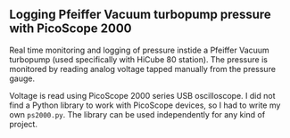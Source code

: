 ## Logging Pfeiffer Vacuum turbopump pressure with PicoScope 2000 ##

Real time monitoring and logging of pressure instide a Pfeiffer Vacuum turbopump (used specifically with HiCube 80 station). The pressure is monitored by reading analog voltage tapped manually from the pressure gauge.

Voltage is read using PicoScope 2000 series USB oscilloscope. I did not find a Python library to work with PicoScope devices, so I had to write my own `ps2000.py`. The library can be used independently for any kind of project.


